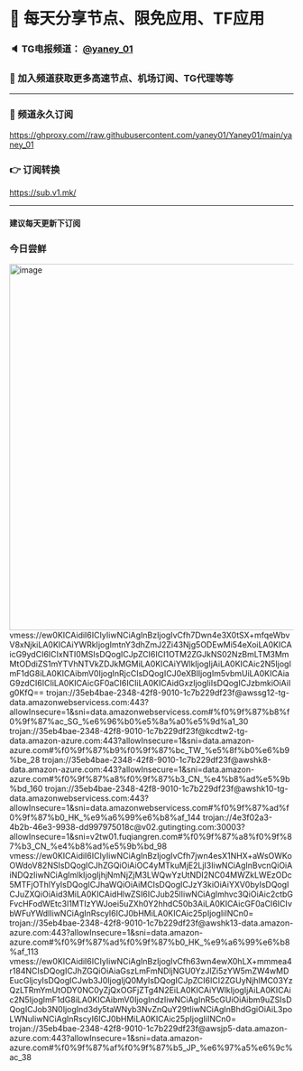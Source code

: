 # 🚀 每天分享节点、限免应用、TF应用
### 🔈 TG电报频道： [@yaney_01](https://t.me/yaney_01) 
### 🔔 加入频道获取更多高速节点、机场订阅、TG代理等等  
***
### 🔗  频道永久订阅
   https://ghproxy.com//raw.githubusercontent.com/yaney01/Yaney01/main/yaney_01
### 👉  订阅转换
   https://sub.v1.mk/
***
#### 建议每天更新下订阅
### 今日尝鲜
<img width="649" alt="image" src="https://user-images.githubusercontent.com/53202722/228109854-3310e25c-b0f0-4a1f-975f-b58068f12c42.png">
vmess://ew0KICAidiI6ICIyIiwNCiAgInBzIjogIvCfh7Dwn4e3X0tSX+mfqeWbvV8xNjkiLA0KICAiYWRkIjogImtnY3dhZmJ2Zi43Njg5ODEwMi54eXoiLA0KICAicG9ydCI6ICIxNTI0MSIsDQogICJpZCI6ICI1OTM2ZGJkNS02NzBmLTM3MmMtODdiZS1mYTVhNTVkZDJkMGMiLA0KICAiYWlkIjogIjAiLA0KICAic2N5IjogImF1dG8iLA0KICAibmV0IjogInRjcCIsDQogICJ0eXBlIjogIm5vbmUiLA0KICAiaG9zdCI6ICIiLA0KICAicGF0aCI6ICIiLA0KICAidGxzIjogIiIsDQogICJzbmkiOiAiIg0KfQ==
trojan://35eb4bae-2348-42f8-9010-1c7b229df23f@awssg12-tg-data.amazonwebservicess.com:443?allowInsecure=1&sni=data.amazonwebservicess.com#%f0%9f%87%b8%f0%9f%87%ac_SG_%e6%96%b0%e5%8a%a0%e5%9d%a1_30
trojan://35eb4bae-2348-42f8-9010-1c7b229df23f@kcdtw2-tg-data.amazon-azure.com:443?allowInsecure=1&sni=data.amazon-azure.com#%f0%9f%87%b9%f0%9f%87%bc_TW_%e5%8f%b0%e6%b9%be_28
trojan://35eb4bae-2348-42f8-9010-1c7b229df23f@awshk8-data.amazon-azure.com:443?allowInsecure=1&sni=data.amazon-azure.com#%f0%9f%87%a8%f0%9f%87%b3_CN_%e4%b8%ad%e5%9b%bd_160
trojan://35eb4bae-2348-42f8-9010-1c7b229df23f@awshk10-tg-data.amazonwebservicess.com:443?allowInsecure=1&sni=data.amazonwebservicess.com#%f0%9f%87%ad%f0%9f%87%b0_HK_%e9%a6%99%e6%b8%af_144
trojan://4e3f02a3-4b2b-46e3-9938-dd997975018c@v02.gutingting.com:30003?allowInsecure=1&sni=v2tw01.fuqiangren.com#%f0%9f%87%a8%f0%9f%87%b3_CN_%e4%b8%ad%e5%9b%bd_98
vmess://ew0KICAidiI6ICIyIiwNCiAgInBzIjogIvCfh7jwn4esX1NHX+aWsOWKoOWdoV82NSIsDQogICJhZGQiOiAiOC4yMTkuMjE2LjI3IiwNCiAgInBvcnQiOiAiNDQzIiwNCiAgImlkIjogIjhjNmNjZjM3LWQwYzUtNDI2NC04MWZkLWEzODc5MTFjOThlYyIsDQogICJhaWQiOiAiMCIsDQogICJzY3kiOiAiYXV0byIsDQogICJuZXQiOiAid3MiLA0KICAidHlwZSI6ICJub25lIiwNCiAgImhvc3QiOiAic2ctbGFvcHFodWEtc3l1MTIzYWJoei5uZXh0Y2hhdC50b3AiLA0KICAicGF0aCI6ICIvbWFuYWdlIiwNCiAgInRscyI6ICJ0bHMiLA0KICAic25pIjogIiINCn0=
trojan://35eb4bae-2348-42f8-9010-1c7b229df23f@awshk13-data.amazon-azure.com:443?allowInsecure=1&sni=data.amazon-azure.com#%f0%9f%87%ad%f0%9f%87%b0_HK_%e9%a6%99%e6%b8%af_113
vmess://ew0KICAidiI6ICIyIiwNCiAgInBzIjogIvCfh63wn4ewX0hLX+mmmea4r184NCIsDQogICJhZGQiOiAiaGszLmFmNDljNGU0YzJlZi5zYW5mZW4wMDEucGljcyIsDQogICJwb3J0IjogIjQ0MyIsDQogICJpZCI6ICI2ZGUyNjhlMC03YzQzLTRmYmUtODY0NC0yZjQxOGFjZTg4N2EiLA0KICAiYWlkIjogIjAiLA0KICAic2N5IjogImF1dG8iLA0KICAibmV0IjogIndzIiwNCiAgInR5cGUiOiAibm9uZSIsDQogICJob3N0IjogInd3dy5taWNyb3NvZnQuY29tIiwNCiAgInBhdGgiOiAiL3poLWNuIiwNCiAgInRscyI6ICJ0bHMiLA0KICAic25pIjogIiINCn0=
trojan://35eb4bae-2348-42f8-9010-1c7b229df23f@awsjp5-data.amazon-azure.com:443?allowInsecure=1&sni=data.amazon-azure.com#%f0%9f%87%af%f0%9f%87%b5_JP_%e6%97%a5%e6%9c%ac_38
